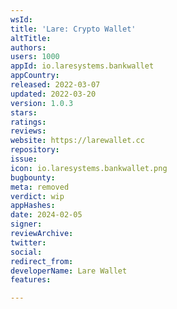 ```yaml
---
wsId: 
title: 'Lare: Crypto Wallet'
altTitle: 
authors: 
users: 1000
appId: io.laresystems.bankwallet
appCountry: 
released: 2022-03-07
updated: 2022-03-20
version: 1.0.3
stars: 
ratings: 
reviews: 
website: https://larewallet.cc
repository: 
issue: 
icon: io.laresystems.bankwallet.png
bugbounty: 
meta: removed
verdict: wip
appHashes: 
date: 2024-02-05
signer: 
reviewArchive: 
twitter: 
social: 
redirect_from: 
developerName: Lare Wallet
features: 

---
```


